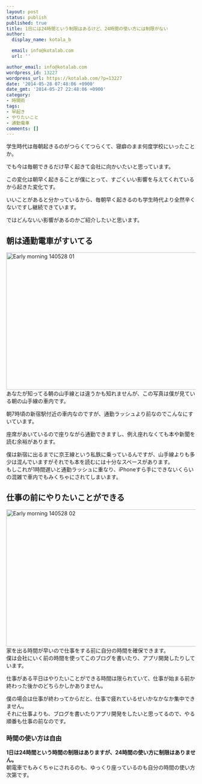 ```yaml
---
layout: post
status: publish
published: true
title: 1日には24時間という制限はあるけど、24時間の使い方には制限がない
author:
  display_name: kotala_b

  email: info@kotalab.com
  url: ''

author_email: info@kotalab.com
wordpress_id: 13227
wordpress_url: https://kotalab.com/?p=13227
date: '2014-05-28 07:48:06 +0900'
date_gmt: '2014-05-27 22:48:06 +0900'
category:
- 時間術
tags:
- 早起き
- やりたいこと
- 通勤電車
comments: []
---
```

<p>学生時代は毎朝起きるのがつらくてつらくて、寝癖のまま何度学校にいったことか。</p>
<p>でも今は毎朝できるだけ早く起きて会社に向かいたいと思っています。</p>
<p>この変化は朝早く起きることが僕にとって、すごくいい影響を与えてくれているから起きた変化です。</p>
<p>いいことがあると分かっているから、毎朝早く起きるのも学生時代より全然辛くないですし継続できています。</p>
<p>ではどんないい影響があるのかご紹介したいと思います。<br />
<!--more--></p>
<h2>朝は通勤電車がすいてる</h2>
<p><img src="https://kotalab.com/wp-content/uploads/early-morning_140528_01.jpg" alt="Early morning 140528 01" title="early-morning_140528_01.JPG" border="0" width="548" height="365" /><br />
あなたが知ってる朝の山手線とは違うかも知れませんが、この写真は僕が見ている朝の山手線の車内です。</p>
<p>朝7時頃の新宿駅付近の車内なのですが、通勤ラッシュより前なのでこんなにすいています。</p>
<p>座席があいているので<span class="b">座りながら通勤できますし、例え座れなくても本や新聞を読む余裕があります</span>。</p>
<p>僕は新宿に出るまでに京王線という私鉄に乗っているんですが、山手線よりも多少は混んでいますがそれでも本を読むには十分なスペースがあります。<br />
もしこれが1時間遅いと通勤ラッシュに重なり、iPhoneすら手にできないくらいの混雑で車内でもみくちゃにされてしまいます。</p>
<h2>仕事の前にやりたいことができる</h2>
<p><img src="https://kotalab.com/wp-content/uploads/early-morning_140528_02.jpg" alt="Early morning 140528 02" title="early-morning_140528_02.JPG" border="0" width="548" height="365" /><br />
家を出る時間が早いので仕事をする前に自分の時間を確保できます。<br />
僕は会社にいく前の時間を使ってこのブログを書いたり、アプリ開発したりしています。</p>
<p>仕事がある平日はやりたいことができる時間は限られていて、仕事が始まる前か終わった後かのどちらかしかありません。</p>
<p>僕の場合は仕事が終わってからだと、仕事で疲れているせいかなかなか集中できません。<br />
それに<span class="b">仕事よりも、ブログを書いたりアプリ開発をしたい</span>と思ってるので、やる順番も仕事の前なのです。</p>
<h3>時間の使い方は自由</h3>
<p><strong>1日は24時間という時間の制限はありますが、24時間の使い方に制限はありません。</strong><br />
朝電車でもみくちゃにされるのも、ゆっくり座っているのも自分の時間の使い方次第です。</p>
